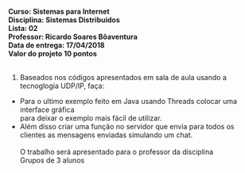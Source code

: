 **Curso: Sistemas para Internet**<br>
**Disciplina: Sistemas Distribuídos**<br>
**Lista: 02**<br>
**Professor: Ricardo Soares Bôaventura**<br>
**Data de entrega: 17/04/2018**<br>
**Valor do projeto 10 pontos**<br><br>

1. Baseados nos códigos apresentados em sala de aula usando a tecnoglogia UDP/IP, faça:<br>
- Para o ultimo exemplo feito em Java usando Threads colocar uma interface gráfica<br>
para deixar o exemplo mais fácil de utilizar.<br>
- Além disso criar uma função no servidor que envia para todos os clientes as mensagens enviadas simulando um chat.<br><br>
O trabalho será apresentado para o professor da disciplina<br>
Grupos de 3 alunos<br>
